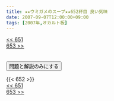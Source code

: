 ```yaml
---
title: ★★ウミガメのスープ★★652杯目 良い気味
date: 2007-09-07T12:00:00+09:00
tags: [2007年,オカルト板]
---
```

<div class="th_left"><a href="../651"><< 651</a></div>
<div class="th_right"><a href="../653">653 >></a></div>
<br><br>
<script src="../../js/cupsoup.js"></script>
<form>
<input type="button" value="問題と解説のみにする" onClick="toggleCupsoup()">
</form>
{{< 652 >}}
<div class="th_left"><a href="../651"><< 651</a></div>
<div class="th_right"><a href="../653">653 >></a></div>